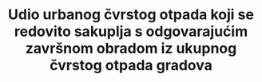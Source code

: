 ---
title: >-
  Udio urbanog čvrstog otpada koji se redovito sakuplja s odgovarajućim završnom obradom iz ukupnog čvrstog otpada gradova
permalink: /11-6-1/
sdg_goal: 11
layout: indicator
indicator: 11.6.1
indicator_variable: null
graph: null
graph_type_description: Pending  global  metadata
graph_status_notes: Assigned
variable_description: null
variable_notes: null
un_designated_tier: '2'
un_custodial_agency: "UN  Habitat,  UNSD  (Partnering  Agencies:  UNEP)"
target_id: '11.6'
has_metadata: true
rationale_interpretation: >-
  Recikliranje i ponovna uporaba krutog otpada je način smanjivanja količine otpada koji će se odlagati na odlagalištima.Napredni grad nastoji reciklirati najveći dio svog čvrstog otpada kako bi se povećao životni vijek svojih odlagališta i što više profitirao od krutog otpada.
goal_meta_link: 'http://unstats.un.org/sdgs/files/metadata-compilation/Metadata-Goal-11.pdf'
goal_meta_link_page: 15
indicator_name: >-
  Udio urbanog čvrstog otpada koji se redovito sakuplja s odgovarajućim završnom obradom iz ukupnog čvrstog otpada gradova
target: >-
   Do 2030. smanjiti štetni utjecaj  po glavi stanovnika na okoliš gradova, uključujući posebnu pažnju posvećenu kvaliteti zraka i komunalnom i drugim gospodarenju otpadom.
indicator_definition: >-
  Stopa recikliranja je tonaža koja se reciklira iz komunalnog otpada podijeljena s ukupnim komunalnim otpadom. Recikliranje uključuje recikliranje materijala, kompostiranje i anaerobnu digestiju. Komunalni otpad se u velikoj mjeri sastoji od otpada koji nastaju u kućanstvima, ali mogu uključivati i slične otpade koje generiraju mala poduzeća i javne ustanove koje prikuplja općina; ovaj posljednji dio komunalnog otpada može varirati od općine do općine i od zemlje do zemlje, ovisno o lokalnom sustavu gospodarenja otpadom (Eurostat, 2013.)
method_of_computation: >-
  Solid  waste  recycling  =  (  volume  of  waste  recycled  /  total  collected  waste  )  *  100  Benchmark  Min  =  0%  Max  =  63.33%  Calculated  from  data  from  2010  to  2012  available  at  Eurostat  (2014).  __*  =  50  Obtained  from  European  Parliament,  Council  of  the  European  Union  (2008).  Standardization  (S)  see  report  for  Standardization  details
source_title: null
source_notes: null
published: true  
---